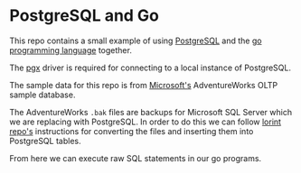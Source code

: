 # PostgreSQL and Go

This repo contains a small example of using [PostgreSQL](https://www.postgresql.org/) and the [go programming language](https://go.dev/) together.

The [pgx](https://github.com/jackc/pgx) driver is required for connecting to a local instance of PostgreSQL.

The sample data for this repo is from [Microsoft's](https://learn.microsoft.com/en-us/sql/samples/adventureworks-install-configure?view=sql-server-ver16&tabs=ssms) AdventureWorks OLTP sample database.

The AdventureWorks `.bak` files are backups for Microsoft SQL Server which we are replacing with PostgreSQL. In order to do this we can follow [lorint repo's](https://github.com/lorint/AdventureWorks-for-Postgres) instructions for converting the files and inserting them into PostgreSQL tables.

From here we can execute raw SQL statements in our go programs.